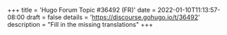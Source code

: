 +++
title = 'Hugo Forum Topic #36492 (FR)'
date = 2022-01-10T11:13:57-08:00
draft = false
details = 'https://discourse.gohugo.io/t/36492'
description = "Fill in the missing translations"
+++

